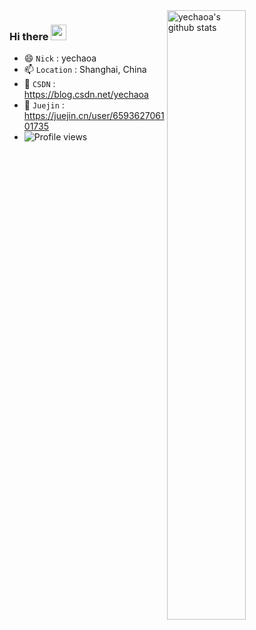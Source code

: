 <img align="right" alt="yechaoa's github stats" width="50%" src="https://github-readme-stats.vercel.app/api?username=yechaoa&show_icons=true">

### Hi there  <img src="https://media.giphy.com/media/hvRJCLFzcasrR4ia7z/giphy.gif" width="25px" height="25px">
- 😄 `Nick` : yechaoa
- 📫 `Location` : Shanghai, China
- 🚀 `CSDN` : https://blog.csdn.net/yechaoa
- 🎯 `Juejin` : https://juejin.cn/user/659362706101735
- ![Profile views](https://gpvc.arturio.dev/yechaoa)
